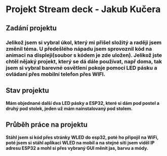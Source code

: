 # Projekt Stream deck - Jakub Kučera 
## Zadání projektu 
### Jelikož jsem si vybral úkol, který mi přišel složitý a raději jsem změnil téma. U předešlého nápadu jsem sprovoznil kód na animaci na displeji(soubor s kódem je zde uložen). Jelikož jste chtěl nějaký projekt, který se dá dále používat, např doma, tak jsem si vybral barevné osvětlení pokoje pomocí LED pásku a ovládaní přes mobilní telefon přes WIFI. 
## Stav projektu 
#### Mám objednané další dva LED pásky a ESP32, které si dám pod postel a druhý pod stolek, jeden už mám nainstalovaný pod stolem. 
## Průběh práce na projektu 
#### Stáhl jsem si kód přes stránky WLED do esp32, poté ho připojil na WiFi, poté jsem si stáhl aplikaci WLED na mobil a na stejné síti jsem viděl IP adresu ESP32 a mohl si přes vybraný GUI měnit jas, barvu a módy. 
